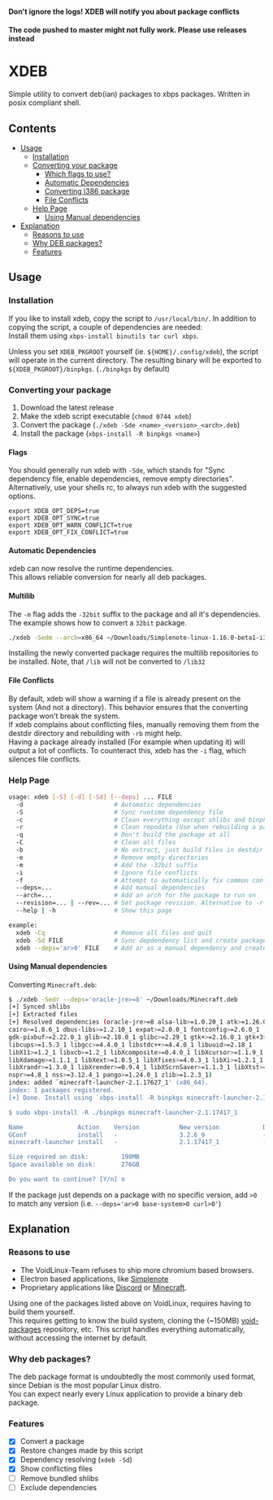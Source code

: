 #### Don't ignore the logs! XDEB will notify you about package conflicts
#### The code pushed to master might not fully work. Please use releases instead

# XDEB
Simple utility to convert deb(ian) packages to xbps packages. Written in posix compliant shell.

## Contents
 - [Usage](#Usage)
   - [Installation](#Installation)
   - [Converting your package](#Converting-your-package)
     - [Which flags to use?](#Flags)
     - [Automatic Dependencies](#Automatic-Dependencies)
     - [Converting i386 package](#Multilib)
     - [File Conflicts](#File-Conflicts)
   - [Help Page](#Help-Page)
     - [Using Manual dependencies](#Using-Manual-dependencies)
 - [Explanation](#Explanation)
   - [Reasons to use](#Reasons-to-use)
   - [Why DEB packages?](#Why-DEB-packages%3F)
   - [Features](#Features)

## Usage

### Installation
If you like to install xdeb, copy the script to `/usr/local/bin/`.
In addition to copying the script, a couple of dependencies are needed:<br>
Install them using `xbps-install binutils tar curl xbps`.

Unless you set `XDEB_PKGROOT` yourself (ie. `${HOME}/.config/xdeb`), the script will operate in the current directory.
The resulting binary will be exported to `${XDEB_PKGROOT}/binpkgs`. (`./binpkgs` by default)

### Converting your package
1. Download the latest release
2. Make the xdeb script executable (`chmod 0744 xdeb`)
3. Convert the package (`./xdeb -Sde <name>_<version>_<arch>.deb`)
4. Install the package (`xbps-install -R binpkgs <name>`)

#### Flags
You should generally run xdeb with `-Sde`, which stands for "Sync dependency file, enable dependencies, remove empty directories".
Alternatively, use your shells rc, to always run xdeb with the suggested options.
```
export XDEB_OPT_DEPS=true
export XDEB_OPT_SYNC=true
export XDEB_OPT_WARN_CONFLICT=true
export XDEB_OPT_FIX_CONFLICT=true
```

#### Automatic Dependencies
xdeb can now resolve the runtime dependencies.<br>
This allows reliable conversion for nearly all deb packages.

#### Multilib
The `-m` flag adds the `-32bit` suffix to the package and all it's dependencies.
The example shows how to convert a `32bit` package.
```sh
./xdeb -Sedm --arch=x86_64 ~/Downloads/Simplenote-linux-1.16.0-beta1-i386.deb
```
Installing the newly converted package requires the multilib repositories to be installed.
Note, that `/lib` will not be converted to `/lib32`

#### File Conflicts
By default, xdeb will show a warning if a file is already present on the system (And not a directory).
This behavior ensures that the converting package won't break the system.<br>
If xdeb complains about conflicting files,
manually removing them from the destdir directory and rebuilding with `-rb` might help.<br>
Having a package already installed (For example when updating it) will output a lot of conflicts.
To counteract this, xdeb has the `-i` flag, which silences file conflicts.

### Help Page
```sh
usage: xdeb [-S] [-d] [-Sd] [--deps] ... FILE
  -d                         # Automatic dependencies
  -S                         # Sync runtime dependency file
  -c                         # Clean everything except shlibs and binpkgs
  -r                         # Clean repodata (Use when rebuilding a package)
  -q                         # Don't build the package at all
  -C                         # Clean all files
  -b                         # No extract, just build files in destdir
  -e                         # Remove empty directories
  -m                         # Add the -32bit suffix
  -i                         # Ignore file conflicts
  -f                         # Attempt to automatically fix common conflicts
  --deps=...                 # Add manual dependencies
  --arch=...                 # Add an arch for the package to run on
  --revision=... | --rev=... # Set package revision. Alternative to -r
  --help | -h                # Show this page

example:
  xdeb -Cq                   # Remove all files and quit
  xdeb -Sd FILE              # Sync depdendency list and create package
  xdeb --deps='ar>0' FILE    # Add ar as a manual dependency and create package
```

#### Using Manual dependencies
Converting `Minecraft.deb`:
```sh
$ ./xdeb -Sedr --deps='oracle-jre>=8' ~/Downloads/Minecraft.deb
[+] Synced shlibs
[+] Extracted files
[+] Resolved dependencies (oracle-jre>=8 alsa-lib>=1.0.20_1 atk>=1.26.0_1
cairo>=1.8.6_1 dbus-libs>=1.2.10_1 expat>=2.0.0_1 fontconfig>=2.6.0_1
gdk-pixbuf>=2.22.0_1 glib>=2.18.0_1 glibc>=2.29_1 gtk+>=2.16.0_1 gtk+3>=3.0.0_1
libcups>=1.5.3_1 libgcc>=4.4.0_1 libstdc++>=4.4.0_1 libuuid>=2.18_1
libX11>=1.2_1 libxcb>=1.2_1 libXcomposite>=0.4.0_1 libXcursor>=1.1.9_1
libXdamage>=1.1.1_1 libXext>=1.0.5_1 libXfixes>=4.0.3_1 libXi>=1.2.1_1
libXrandr>=1.3.0_1 libXrender>=0.9.4_1 libXScrnSaver>=1.1.3_1 libXtst>=1.0.3_1
nspr>=4.8_1 nss>=3.12.4_1 pango>=1.24.0_1 zlib>=1.2.3_1)
index: added `minecraft-launcher-2.1.17627_1' (x86_64).
index: 1 packages registered.
[+] Done. Install using `xbps-install -R binpkgs minecraft-launcher-2.1.17627_1`

$ sudo xbps-install -R ./binpkgs minecraft-launcher-2.1.17417_1

Name               Action    Version           New version            Download size
GConf              install   -                 3.2.6_9                - 
minecraft-launcher install   -                 2.1.17417_1            - 

Size required on disk:         198MB
Space available on disk:       276GB

Do you want to continue? [Y/n] n
```
If the package just depends on a package with no specific version, add `>0` to match any version (i.e. `--deps='ar>0 base-system>0 curl>0'`)

## Explanation
### Reasons to use
- The VoidLinux-Team refuses to ship more chromium based browsers.
- Electron based applications, like [Simplenote](https://simplenote.com/)
- Proprietary applications like [Discord](https://discord.gg) or [Minecraft](https://minecraft.net).

Using one of the packages listed above on VoidLinux, requires having to build them yourself.<br>
This requires getting to know the build system, cloning the (~150MB) [void-packages](https://github.com/void-linux/void-packages) repository, etc.
This script handles everything automatically, without accessing the internet by default.

### Why deb packages?
The deb package format is undoubtedly the most commonly used format, since Debian is the most popular Linux distro.<br>
You can expect nearly every Linux application to provide a binary deb package.

### Features
* [x] Convert a package
* [x] Restore changes made by this script
* [x] Dependency resolving (`xdeb -Sd`)
* [x] Show conflicting files
* [ ] Remove bundled shlibs
* [ ] Exclude dependencies
